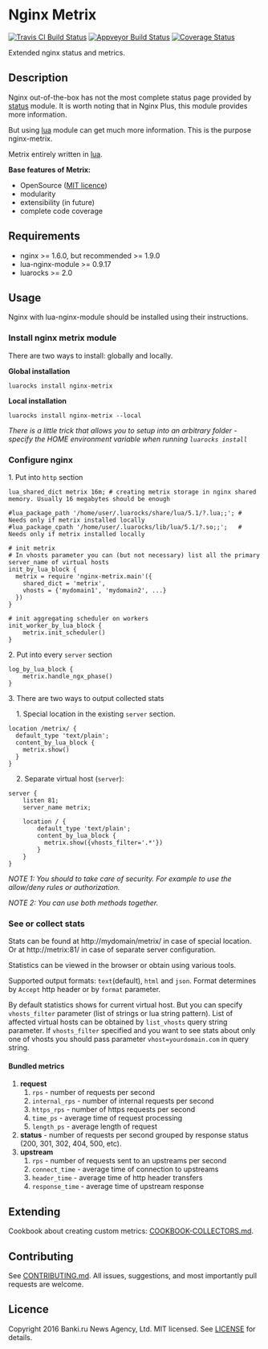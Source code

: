 Nginx Metrix
============
[![Travis CI Build Status](https://travis-ci.org/bankiru/nginx-metrix.svg?branch=1.0-dev)](https://travis-ci.org/bankiru/nginx-metrix)
[![Appveyor Build Status](https://ci.appveyor.com/api/projects/status/s3hy8fq32869o375/branch/1.0-dev?svg=true)](https://ci.appveyor.com/project/ekho/nginx-metrix/branch/1.0-dev)
[![Coverage Status](https://coveralls.io/repos/github/bankiru/nginx-metrix/badge.svg?branch=1.0-dev)](https://coveralls.io/github/bankiru/nginx-metrix?branch=1.0-dev)

Extended nginx status and metrics.

Description
-----------

Nginx out-of-the-box has not the most complete status page provided by [status](http://nginx.org/ru/docs/http/ngx_http_status_module.html) module.
It is worth noting that in Nginx Plus, this module provides more information.

But using [lua](https://github.com/openresty/lua-nginx-module) module can get much more information. This is the purpose nginx-metrix.

Metrix entirely written in [lua](https://www.lua.org/).

**Base features of Metrix:**
* OpenSource ([MIT licence](https://github.com/bankiru/nginx-metrix/blob/master/LICENCE))
* modularity
* extensibility (in future)
* complete code coverage

Requirements
------------

* nginx >= 1.6.0, but recommended >= 1.9.0
* lua-nginx-module >= 0.9.17
* luarocks >= 2.0

Usage
-----

Nginx with lua-nginx-module should be installed using their instructions.

### Install nginx metrix module
There are two ways to install: globally and locally.

**Global installation**
```
luarocks install nginx-metrix
```

**Local installation**
```
luarocks install nginx-metrix --local
```

*There is a little trick that allows you to setup into an arbitrary folder - specify the HOME environment variable when running `luarocks install`*

### Configure nginx

1\. Put into `http` section

```
lua_shared_dict metrix 16m; # creating metrix storage in nginx shared memory. Usually 16 megabytes should be enough

#lua_package_path '/home/user/.luarocks/share/lua/5.1/?.lua;;'; # Needs only if metrix installed locally
#lua_package_cpath '/home/user/.luarocks/lib/lua/5.1/?.so;;';   # Needs only if metrix installed locally

# init metrix
# In vhosts parameter you can (but not necessary) list all the primary server_name of virtual hosts
init_by_lua_block {
  metrix = require 'nginx-metrix.main'({
    shared_dict = 'metrix',
    vhosts = {'mydomain1', 'mydomain2', ...}
  })
}

# init aggregating scheduler on workers
init_worker_by_lua_block {
    metrix.init_scheduler()
}
```

2\. Put into every `server` section

```
log_by_lua_block {
    metrix.handle_ngx_phase()
}
```

3\. There are two ways to output collected stats

&nbsp;&nbsp;&nbsp;&nbsp;1\. Special location in the existing `server` section.
```
location /metrix/ {
  default_type 'text/plain';
  content_by_lua_block {
    metrix.show()
  }
}

```
&nbsp;&nbsp;&nbsp;&nbsp;2\. Separate virtual host (`server`):

```
server {
    listen 81;
    server_name metrix;

    location / {
        default_type 'text/plain';
        content_by_lua_block {
          metrix.show({vhosts_filter='.*'})
        }
    }
}
```

*NOTE 1: You should to take care of security. For example to use the allow/deny rules or authorization.*

*NOTE 2: You can use both methods together.*

### See or collect stats

Stats can be found at http://mydomain/metrix/ in case of special location. Or at http://metrix:81/ in case of separate server configuration.

Statistics can be viewed in the browser or obtain using various tools.

Supported output formats: `text`(default), `html` and `json`. Format determines by `Accept` http header or by `format` parameter.

By default statistics shows for current virtual host. But you can specify `vhosts_filter` parameter (list of strings or lua string pattern).
List of affected virtual hosts can be obtained by `list_vhosts` query string parameter.
If `vhosts_filter` specified and you want to see stats about only one of vhosts you should pass parameter `vhost=yourdomain.com` in query string.

#### Bundled metrics

1. **request**
    1. `rps` - number of requests per second
    1. `internal_rps` - number of internal requests per second
    1. `https_rps` - number of https requests per second
    1. `time_ps` - average time of request processing
    1. `length_ps` - average length of request
1. **status** - number of requests per second grouped by response status (200, 301, 302, 404, 500, etc).
1. **upstream**
    1. `rps` - number of requests sent to an upstreams per second
    1. `connect_time` - average time of connection to upstreams
    1. `header_time` - average time of http header transfers
    1. `response_time` - average time of upstream response

Extending
---------

Cookbook about creating custom metrics: [COOKBOOK-COLLECTORS.md](https://github.com/bankiru/nginx-metrix/blob/master/doc/COOKBOOK-COLLECTORS.md).

Contributing
------------

See [CONTRIBUTING.md](https://github.com/bankiru/nginx-metrix/blob/master/CONTRIBUTING.md). All issues, suggestions, and most importantly pull requests are welcome.

Licence
-------

Copyright 2016 Banki.ru News Agency, Ltd. MIT licensed. See [LICENSE](https://github.com/bankiru/nginx-metrix/blob/master/LICENSE) for details.
